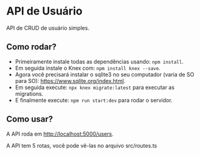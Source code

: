 # API de Usuário

API de CRUD de usuário simples.

## Como rodar?
- Primeiramente instale todas as dependências usando: ```npm install```.
- Em seguida instale o Knex com: ```npm install knex --save```.
- Agora você precisará instalar o sqlite3 no seu computador (varia de SO para SO): https://www.sqlite.org/index.html.
- Em seguida execute: ```npx knex migrate:latest``` para executar as migrations.
- E finalmente execute: ```npm run start:dev``` para rodar o servidor.

## Como usar?
A API roda em [http://localhost:5000/users](http://localhost:5000/users).

A API tem 5 rotas, você pode vê-las no arquivo src/routes.ts
